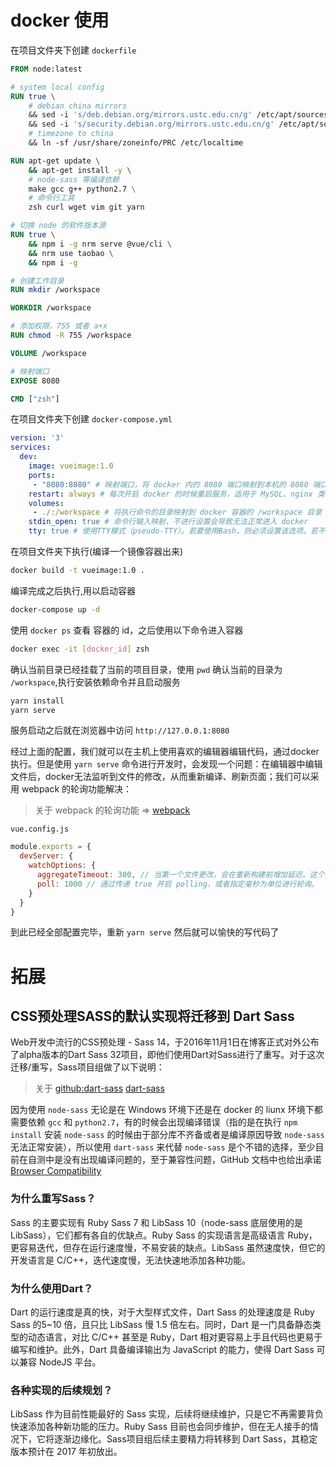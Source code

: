 # docker 使用

在项目文件夹下创建 `dockerfile`

```Dockerfile
FROM node:latest

# system local config
RUN true \
    # debian china mirrors
    && sed -i 's/deb.debian.org/mirrors.ustc.edu.cn/g' /etc/apt/sources.list \
    && sed -i 's/security.debian.org/mirrors.ustc.edu.cn/g' /etc/apt/sources.list \
    # timezone to china
    && ln -sf /usr/share/zoneinfo/PRC /etc/localtime 

RUN apt-get update \
    && apt-get install -y \
    # node-sass 等编译依赖
    make gcc g++ python2.7 \
    # 命令行工具
    zsh curl wget vim git yarn

# 切换 node 的软件版本源
RUN true \
    && npm i -g nrm serve @vue/cli \
    && nrm use taobao \
    && npm i -g 

# 创建工作目录
RUN mkdir /workspace

WORKDIR /workspace

# 添加权限，755 或者 a+x
RUN chmod -R 755 /workspace

VOLUME /workspace

# 映射端口
EXPOSE 8080

CMD ["zsh"]
```

在项目文件夹下创建 `docker-compose.yml`

```YAML
version: '3'
services:
  dev:
    image: vueimage:1.0
    ports:
     - "8080:8080" # 映射端口，将 docker 内的 8080 端口映射到本机的 8080 端口
    restart: always # 每次开启 docker 的时候重启服务，适用于 MySQL、nginx 类似于这种的服务
    volumes: 
     - ./:/workspace # 将执行命令的目录映射到 docker 容器的 /workspace 目录
    stdin_open: true # 命令行输入映射，不进行设置会导致无法正常进入 docker
    tty: true # 使用TTY模式（pseudo-TTY）。若要使用Bash，则必须设置该选项。若不设置该选项，则可以输入命令，但不显示shell
```

在项目文件夹下执行(编译一个镜像容器出来)

```Bash
docker build -t vueimage:1.0 .
```

编译完成之后执行,用以启动容器

```Bash
docker-compose up -d
```

使用 `docker ps` 查看 容器的 id，之后使用以下命令进入容器

```Bash
docker exec -it [docker_id] zsh
```

确认当前目录已经挂载了当前的项目目录，使用 `pwd` 确认当前的目录为 `/workspace`,执行安装依赖命令并且启动服务

```Bash
yarn install
yarn serve
```

服务启动之后就在浏览器中访问 `http://127.0.0.1:8080`

经过上面的配置，我们就可以在主机上使用喜欢的编辑器编辑代码，通过docker执行。但是使用 `yarn serve` 命令进行开发时，会发现一个问题：在编辑器中编辑文件后，docker无法监听到文件的修改，从而重新编译、刷新页面；我们可以采用 webpack 的轮询功能解决：

> 关于 webpack 的轮询功能 => [webpack](https://www.webpackjs.com/configuration/watch/)

`vue.config.js`

```javascript
module.exports = {
  devServer: {
    watchOptions: {
      aggregateTimeout: 300, // 当第一个文件更改，会在重新构建前增加延迟。这个选项允许 webpack 将这段时间内进行的任何其他更改都聚合到一次重新构建里。以毫秒为单位：
      poll: 1000 // 通过传递 true 开启 polling，或者指定毫秒为单位进行轮询。
    }
  }
}

```

到此已经全部配置完毕，重新 `yarn serve` 然后就可以愉快的写代码了

# 拓展

## CSS预处理SASS的默认实现将迁移到 Dart Sass

Web开发中流行的CSS预处理 - Sass 14，于2016年11月1日在博客正式对外公布了alpha版本的Dart Sass 32项目，即他们使用Dart对Sass进行了重写。对于这次迁移/重写，Sass项目组做了以下说明：

> 关于 [github:dart-sass](https://github.com/sass/dart-sass) [dart-sass](https://sass-lang.com/dart-sass)

因为使用 `node-sass` 无论是在 Windows 环境下还是在 docker 的 liunx 环境下都需要依赖 `gcc` 和 `python2.7`，有的时候会出现编译错误（指的是在执行 `npm install` 安装 `node-sass` 的时候由于部分库不齐备或者是编译原因导致 `node-sass` 无法正常安装），所以使用 `dart-sass` 来代替 `node-sass` 是个不错的选择，至少目前在自测中是没有出现编译问题的，至于兼容性问题，GitHub 文档中也给出承诺 [Browser Compatibility](https://github.com/sass/dart-sass#browser-compatibility)

### 为什么重写Sass？

Sass 的主要实现有 Ruby Sass 7 和 LibSass 10（node-sass 底层使用的是 LibSass），它们都有各自的优缺点。Ruby Sass 的实现语言是高级语言 Ruby，更容易迭代，但存在运行速度慢，不易安装的缺点。LibSass 虽然速度快，但它的开发语言是 C/C++，迭代速度慢，无法快速地添加各种功能。

### 为什么使用Dart？

Dart 的运行速度是真的快，对于大型样式文件，Dart Sass 的处理速度是 Ruby Sass 的5~10 倍，且只比 LibSass 慢 1.5 倍左右。同时，Dart 是一门具备静态类型的动态语言，对比 C/C++ 甚至是 Ruby，Dart 相对更容易上手且代码也更易于编写和维护。此外，Dart 具备编译输出为 JavaScript 的能力，使得 Dart Sass 可以兼容 NodeJS 平台。

### 各种实现的后续规划？

LibSass  作为目前性能最好的 Sass 实现，后续将继续维护，只是它不再需要背负快速添加各种新功能的压力。Ruby Sass 目前也会同步维护，但在无人接手的情况下，它将逐渐边缘化。Sass项目组后续主要精力将转移到 Dart Sass，其稳定版本预计在 2017 年初放出。